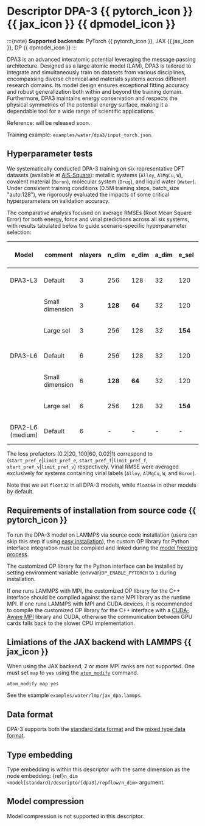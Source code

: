 # Descriptor DPA-3 {{ pytorch_icon }} {{ jax_icon }} {{ dpmodel_icon }}

:::{note}
**Supported backends**: PyTorch {{ pytorch_icon }}, JAX {{ jax_icon }}, DP {{ dpmodel_icon }}
:::

DPA3 is an advanced interatomic potential leveraging the message passing architecture.
Designed as a large atomic model (LAM), DPA3 is tailored to integrate and simultaneously train on datasets from various disciplines,
encompassing diverse chemical and materials systems across different research domains.
Its model design ensures exceptional fitting accuracy and robust generalization both within and beyond the training domain.
Furthermore, DPA3 maintains energy conservation and respects the physical symmetries of the potential energy surface,
making it a dependable tool for a wide range of scientific applications.

Reference: will be released soon.

Training example: `examples/water/dpa3/input_torch.json`.

## Hyperparameter tests

We systematically conducted DPA-3 training on six representative DFT datasets (available at [AIS-Square](https://www.aissquare.com/datasets/detail?pageType=datasets&name=DPA3_hyperparameter_search&id=316)):
metallic systems (`Alloy`, `AlMgCu`, `W`), covalent material (`Boron`), molecular system (`Drug`), and liquid water (`Water`).
Under consistent training conditions (0.5M training steps, batch_size "auto:128"),
we rigorously evaluated the impacts of some critical hyperparameters on validation accuracy.

The comparative analysis focused on average RMSEs (Root Mean Square Error) for both energy, force and virial predictions across all six systems,
with results tabulated below to guide scenario-specific hyperparameter selection:

| Model            | comment         | nlayers | n_dim   | e_dim  | a_dim | e_sel   | a_sel  | start_lr | stop_lr  | loss prefactors           | rmse_e (meV/atom) | rmse_f (meV/Å) | rmse_v (meV/atom) | Training wall time (h) |
| ---------------- | --------------- | ------- | ------- | ------ | ----- | ------- | ------ | -------- | -------- | ------------------------- | ----------------- | -------------- | ----------------- | ---------------------- |
| DPA3-L3          | Default         | 3       | 256     | 128    | 32    | 120     | 30     | 1e-3     | 3e-5     | 0.2\|20, 100\|60, 0.02\|1 | 5.74              | 85.4           | 43.1              | 9.8                    |
|                  | Small dimension | 3       | **128** | **64** | 32    | 120     | 30     | 1e-3     | 3e-5     | 0.2\|20, 100\|60, 0.02\|1 | 6.99              | 93.6           | 46.7              | 8.0                    |
|                  | Large sel       | 3       | 256     | 128    | 32    | **154** | **48** | 1e-3     | 3e-5     | 0.2\|20, 100\|60, 0.02\|1 | 5.70              | 83.7           | 43.4              | 14.1                   |
| DPA3-L6          | Default         | 6       | 256     | 128    | 32    | 120     | 30     | 1e-3     | 3e-5     | 0.2\|20, 100\|60, 0.02\|1 | 4.85              | 79.9           | 39.7              | 19.2                   |
|                  | Small dimension | 6       | **128** | **64** | 32    | 120     | 30     | 1e-3     | 3e-5     | 0.2\|20, 100\|60, 0.02\|1 | 5.11              | 77.7           | 41.2              | 14.1                   |
|                  | Large sel       | 6       | 256     | 128    | 32    | **154** | **48** | 1e-3     | 3e-5     | 0.2\|20, 100\|60, 0.02\|1 | 4.76              | 78.4           | 40.2              | 31.8                   |
| DPA2-L6 (medium) | Default         | 6       | -       | -      | -     | -       | -      | 1e-3     | 3.51e-08 | 0.02\|1, 1000\|1, 0.02\|1 | 12.12             | 109.3          | 83.1              | 12.2                   |

The loss prefactors (0.2|20, 100|60, 0.02|1) correspond to (`start_pref_e`|`limit_pref_e`, `start_pref_f`|`limit_pref_f`, `start_pref_v`|`limit_pref_v`) respectively.
Virial RMSE were averaged exclusively for systems containing virial labels (`Alloy`, `AlMgCu`, `W`, and `Boron`).

Note that we set `float32` in all DPA-3 models, while `float64` in other models by default.

## Requirements of installation from source code {{ pytorch_icon }}

To run the DPA-3 model on LAMMPS via source code installation
(users can skip this step if using [easy installation](../install/easy-install.md)),
the custom OP library for Python interface integration must be compiled and linked
during the [model freezing process](../freeze/freeze.md).

The customized OP library for the Python interface can be installed by setting environment variable {envvar}`DP_ENABLE_PYTORCH` to `1` during installation.

If one runs LAMMPS with MPI, the customized OP library for the C++ interface should be compiled against the same MPI library as the runtime MPI.
If one runs LAMMPS with MPI and CUDA devices, it is recommended to compile the customized OP library for the C++ interface with a [CUDA-Aware MPI](https://developer.nvidia.com/mpi-solutions-gpus) library and CUDA,
otherwise the communication between GPU cards falls back to the slower CPU implementation.

## Limiations of the JAX backend with LAMMPS {{ jax_icon }}

When using the JAX backend, 2 or more MPI ranks are not supported. One must set `map` to `yes` using the [`atom_modify`](https://docs.lammps.org/atom_modify.html) command.

```lammps
atom_modify map yes
```

See the example `examples/water/lmp/jax_dpa.lammps`.

## Data format

DPA-3 supports both the [standard data format](../data/system.md) and the [mixed type data format](../data/system.md#mixed-type).

## Type embedding

Type embedding is within this descriptor with the same dimension as the node embedding: {ref}`n_dim <model[standard]/descriptor[dpa3]/repflow/n_dim>` argument.

## Model compression

Model compression is not supported in this descriptor.
